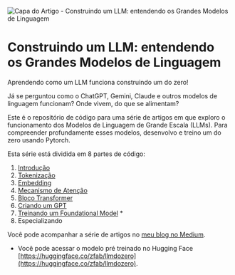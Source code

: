 ![Capa do Artigo - Construindo um LLM: entendendo os Grandes Modelos de Linguagem](assets/Cover.png)

# Construindo um LLM: entendendo os Grandes Modelos de Linguagem

Aprendendo como um LLM funciona construindo um do zero!

Já se perguntou como o ChatGPT, Gemini, Claude e outros modelos de linguagem funcionam? Onde vivem, do que se alimentam?

Este é o repositório de código para uma série de artigos em que exploro o funcionamento dos Modelos de Linguagem de Grande Escala (LLMs). Para compreender profundamente esses modelos, desenvolvo e treino um do zero usando Pytorch.

Esta série está dividida em 8 partes de código:

1. [Introdução](https://blog.zfab.me/construindo-um-llm-entendendo-os-grandes-modelos-de-linguagem-b37884219eaa)
2. [Tokenização](/notebook/2-tokenizacao.ipynb)
3. [Embedding](/notebook/3-embedding.ipynb)
4. [Mecanismo de Atenção](/notebook/4-atencao.ipynb)
5. [Bloco Transformer](/notebook/5-bloco-transformer.ipynb)
6. [Criando um GPT](/notebook/6-arquitetura-gpt.ipynb)
7. [Treinando um Foundational Model](notebook/7-train-model.ipynb) \*
8. Especializando

Você pode acompanhar a série de artigos no [meu blog no Medium](https://blog.zfab.me/).

-   Você pode acessar o modelo pré treinado no Hugging Face [https://huggingface.co/zfab/llmdozero](https://huggingface.co/zfab/llmdozero).

